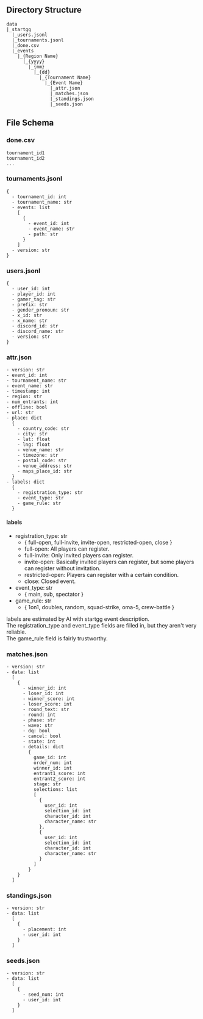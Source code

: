 ## Directory Structure

```
data
|_startgg
  |_users.jsonl
  |_tournaments.jsonl
  |_done.csv
  |_events
    |_{Region Name}
      |_{yyyy}
        |_{mm}
          |_{dd}
            |_{Tournament Name}
              |_{Event Name}
                |_attr.json
                |_matches.json
                |_standings.json
                |_seeds.json
```

## File Schema

### done.csv

```
tournament_id1
tournament_id2
...
```

### tournaments.jsonl

```
{
  - tournament_id: int
  - tournament_name: str
  - events: list
    [
      {
        - event_id: int
        - event_name: str
        - path: str
      }
    ]
  - version: str
}
```

### users.jsonl

```
{
  - user_id: int
  - player_id: int
  - gamer_tag: str
  - prefix: str
  - gender_pronoun: str
  - x_id: str
  - x_name: str
  - discord_id: str
  - discord_name: str
  - version: str
}
```

### attr.json

```
- version: str
- event_id: int
- tournament_name: str
- event_name: str
- timestamp: int
- region: str
- num_entrants: int
- offline: bool
- url: str
- place: dict
  {
    - country_code: str
    - city: str
    - lat: float
    - lng: float
    - venue_name: str
    - timezone: str
    - postal_code: str
    - venue_address: str
    - maps_place_id: str
  }
- labels: dict
  {
    - registration_type: str
    - event_type: str
    - game_rule: str
  }
```

#### labels

- registration_type: str
  - { full-open, full-invite, invite-open, restricted-open, close }
  - full-open: All players can register.
  - full-invite: Only invited players can register.
  - invite-open: Basically invited players can register, but some players can register without invitation.
  - restricted-open: Players can register with a certain condition.
  - close: Closed event.
- event_type: str
  - { main, sub, spectator }
- game_rule: str
  - { 1on1, doubles, random, squad-strike, oma-5, crew-battle }

labels are estimated by AI with startgg event description.  
The registration_type and event_type fields are filled in, but they aren't very reliable.  
The game_rule field is fairly trustworthy.  

### matches.json

```
- version: str
- data: list
  [
    {
      - winner_id: int
      - loser_id: int
      - winner_score: int
      - loser_score: int
      - round_text: str
      - round: int
      - phase: str
      - wave: str
      - dq: bool
      - cancel: bool
      - state: int
      - details: dict
        {
          game_id: int
          order_num: int
          winner_id: int
          entrant1_score: int
          entrant2_score: int
          stage: str
          selections: list
          [
            {
              user_id: int
              selection_id: int
              character_id: int
              character_name: str
            },
            {
              user_id: int
              selection_id: int
              character_id: int
              character_name: str
            }
          ]
        }
    }
  ]
```

### standings.json

```
- version: str
- data: list
  [
    {
      - placement: int
      - user_id: int
    }
  ]
```

### seeds.json

```
- version: str
- data: list
  [
    {
      - seed_num: int
      - user_id: int
    }
  ]
```
